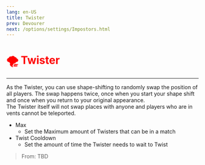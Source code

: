 ```yaml
---
lang: en-US
title: Twister
prev: Devourer
next: /options/settings/Impostors.html
---
```


# <font color="red">🌪️ Twister</font> <Badge text="Hindering" type="tip" vertical="middle"/>
---

As the Twister, you can use shape-shifting to randomly swap the position of all players. The swap happens twice, once when you start your shape shift and once when you return to your original appearance.<br>
The Twister itself will not swap places with anyone and players who are in vents cannot be teleported.
* Max
  * Set the Maximum amount of Twisters that can be in a match
* Twist Cooldown
  * Set the amount of time the Twister needs to wait to Twist

> From: TBD